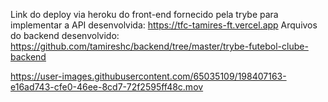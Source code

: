 
Link do deploy via heroku do front-end fornecido pela trybe para implementar a API desenvolvida: https://tfc-tamires-ft.vercel.app
Arquivos do backend desenvolvido: https://github.com/tamireshc/backend/tree/master/trybe-futebol-clube-backend

https://user-images.githubusercontent.com/65035109/198407163-e16ad743-cfe0-46ee-8cd7-72f2595ff48c.mov

